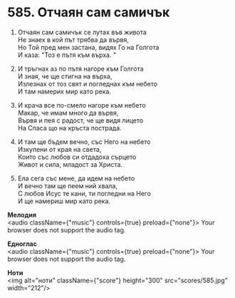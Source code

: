 # 585. Отчаян сам самичък  

1. Отчаян сам самичък се лутах във живота  
Не знаех в кой път трябва да вървя,  
Но Той пред мен застана, видях Го на Голгота  
И каза: "Тоз е пътя към върха. "  

2. И тръгнах аз по пътя нагоре към Голгота  
И зная, че ще стигна на върха,  
Излезнах от тоз свят и погледнах към небето  
И там намерих мир като река.  

3. И крача все по-смело нагоре към небето  
Макар, че имам много да вървя,  
Вървя и пея с радост, че ще видя лицето  
На Спаса що на кръста пострада.  

4. И там ще бъдем вечно, със Него на небето  
Изкупени от края на света,  
Които със любов си отдадоха сърцето  
Живот и сила, младост за Христа.  

5. Ела сега със мене, да идем на небето  
И вечно там ще пеем ний хвала,  
С любов Исус те кани, ти погледни на Него  
И ще намериш мир като река.  

__Мелодия__  
<audio className={"music"} controls={true} preload={"none"}><source src="mp3/585.mp3" type="audio/mpeg"/>
Your browser does not support the audio tag.
</audio>  

__Едноглас__  
<audio className={"music"} controls={true} preload={"none"}><source src="transp/585.mp3" type="audio/mpeg"/>
Your browser does not support the audio tag.
</audio>  

__Ноти__  
<img alt="ноти" className={"score"} height="300" src="scores/585.jpg" width="212"/>
